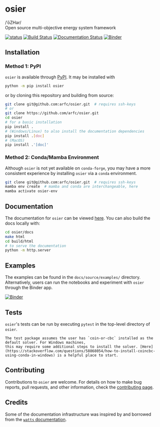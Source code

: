 # osier
/ˈōZHər/ <br>
Open source multi-objective energy system framework

[![status](https://joss.theoj.org/papers/183a04edba2d4952fa1e30c419a844b3/status.svg)](https://joss.theoj.org/papers/183a04edba2d4952fa1e30c419a844b3)
[![Build Status](https://github.com/arfc/osier/actions/workflows/CI.yml/badge.svg)](https://github.com/arfc/osier/actions/workflows/CI.yml)
[![Documentation Status](https://readthedocs.org/projects/osier/badge/?version=latest)](https://osier.readthedocs.io/en/latest/?badge=latest)
[![Binder](https://mybinder.org/badge_logo.svg)](https://mybinder.org/v2/gh/samgdotson/osier/env-instructions?labpath=docs%2Fsource%2Fexamples)


## Installation

### Method 1: PyPI

`osier` is available through [PyPI](https://pypi.org/project/osier/). It may be installed with 
```bash
python -m pip install osier
``` 
or by cloning this repository and building from source:

```bash
git clone git@github.com:arfc/osier.git  # requires ssh-keys
# or
git clone https://github.com/arfc/osier.git
cd osier
# for a basic installation
pip install .
# (Windows/Linux) to also install the documentation dependencies
pip install .[doc]
# (MacOS)
pip install .'[doc]'
```

### Method 2: Conda/Mamba Environment

Although `osier` is not yet available on `conda-forge`, you may have a more consistent experience by installing
`osier` via a `conda` environment.

```bash
git clone git@github.com:arfc/osier.git  # requires ssh-keys
mamba env create  # mamba and conda are interchangeable, here
mamba activate osier-env
```


## Documentation
The documentation for `osier` can be viewed [here](https://osier.readthedocs.io/en/latest/). 
You can also build the docs locally with:

```bash
cd osier/docs
make html
cd build/html
# to serve the documentation
python -m http.server
```

## Examples

The examples can be found in the `docs/source/examples/` directory. Alternatively, 
users can run the notebooks and experiment with `osier` through the Binder app.

[![Binder](https://mybinder.org/badge_logo.svg)](https://mybinder.org/v2/gh/samgdotson/osier/env-instructions?labpath=docs%2Fsource%2Fexamples)


## Tests
`osier`'s tests can be run by executing `pytest` in the top-level directory 
of `osier`.

```{note}
The test package assumes the user has `coin-or-cbc` installed as the default solver. For Windows machines,
this may require some additional steps to install the solver. [Here](https://stackoverflow.com/questions/58868054/how-to-install-coincbc-using-conda-in-windows) is a helpful place to start.
```


## Contributing

Contributions to `osier` are welcome. For details on how to make bug reports, pull requests, and other information, check the [contributing page](docs/source/contrib.md).


## Credits
Some of the documentation infrastructure was inspired by and borrowed from the [`watts` documentation](https://watts.readthedocs.io/en/latest/index.html).
